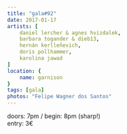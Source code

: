 ```yaml
---
title: "gala#92"
date: 2017-01-17
artists: [
    daniel lercher & agnes hvizdalek,
    barbara togander & dieb13,
    hernán kerlleñevich,
    doris pollhammer,
    karolina jawad
]
location: {
    name: garnison
}
tags: [gala]
photos: "Felipe Wagner dos Santos"
---
```

doors: 7pm / begin: 8pm (sharp!)  
entry: 3€

